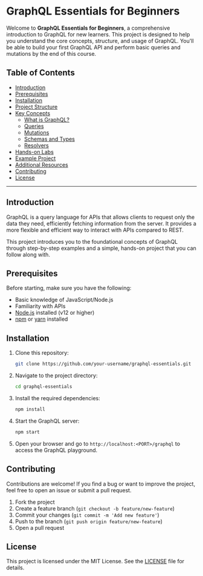 # GraphQL Essentials for Beginners

Welcome to **GraphQL Essentials for Beginners**, a comprehensive introduction to GraphQL for new learners. This project is designed to help you understand the core concepts, structure, and usage of GraphQL. You'll be able to build your first GraphQL API and perform basic queries and mutations by the end of this course.

## Table of Contents
- [Introduction](#introduction)
- [Prerequisites](#prerequisites)
- [Installation](#installation)
- [Project Structure](#project-structure)
- [Key Concepts](#key-concepts)
  - [What is GraphQL?](#what-is-graphql)
  - [Queries](#queries)
  - [Mutations](#mutations)
  - [Schemas and Types](#schemas-and-types)
  - [Resolvers](#resolvers)
- [Hands-on Labs](#hands-on-labs)
- [Example Project](#example-project)
- [Additional Resources](#additional-resources)
- [Contributing](#contributing)
- [License](#license)

---

## Introduction

GraphQL is a query language for APIs that allows clients to request only the data they need, efficiently fetching information from the server. It provides a more flexible and efficient way to interact with APIs compared to REST.

This project introduces you to the foundational concepts of GraphQL through step-by-step examples and a simple, hands-on project that you can follow along with.

## Prerequisites

Before starting, make sure you have the following:
- Basic knowledge of JavaScript/Node.js
- Familiarity with APIs
- [Node.js](https://nodejs.org/) installed (v12 or higher)
- [npm](https://www.npmjs.com/) or [yarn](https://yarnpkg.com/) installed

## Installation

1. Clone this repository:
   ```bash
   git clone https://github.com/your-username/graphql-essentials.git
   ```
2. Navigate to the project directory:
   ```bash
   cd graphql-essentials
   ```
3. Install the required dependencies:
   ```bash
   npm install
   ```
4. Start the GraphQL server:
   ```bash
   npm start
   ```
5. Open your browser and go to `http://localhost:<PORT>/graphql` to access the GraphQL playground.


## Contributing

Contributions are welcome! If you find a bug or want to improve the project, feel free to open an issue or submit a pull request.

1. Fork the project
2. Create a feature branch (`git checkout -b feature/new-feature`)
3. Commit your changes (`git commit -m 'Add new feature'`)
4. Push to the branch (`git push origin feature/new-feature`)
5. Open a pull request

## License

This project is licensed under the MIT License. See the [LICENSE](./LICENSE) file for details.